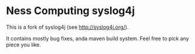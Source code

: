 Ness Computing syslog4j
=======================

This is a fork of syslog4j (see http://syslog4j.org/). 

It contains mostly bug fixes, anda maven build system. Feel free to
pick any piece you like.

